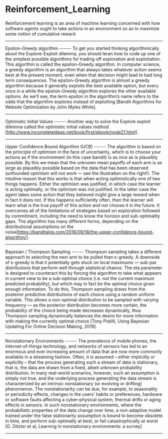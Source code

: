 # Reinforcement_Learning
Reinforcement learning is an area of machine learning concerned with how software agents ought to take actions in an environment so as to maximize some notion of cumulative reward
***********************

Epsilon-Greedy algorithm ------
To get you started thinking algorithmically about the Explore-Exploit dilemma, you should leran how to code up one of the simplest possible algorithms for trading off exploration and exploitation. This algorithm is called the epsilon-Greedy algorithm. In computer science, a greedy algorithm is an algorithm that always takes whatever action seems best at the present moment, even when that decision might lead to bad long term consequences. The epsilon-Greedy algorithm is almost a greedy algorithm because it generally exploits the best available option, but every once in a while the epsilon-Greedy algorithm explores the other available options. As we’ll see, the term epsilon in the algorithm’s name refers to the odds that the algorithm explores instead of exploiting [Bandit Algorithms for Website Optimization by John Myles White].
***********************

Optimistic Initial Values ------
Another way to solve the Explore exploit dilemma called the optimistic initial values method [http://www.incompleteideas.net/book/first/ebook/node21.html].
***********************


Upper Confidence Bound Algorithm (UCB) ------
The algorithm is based on the principle of optimism in the face of uncertainty, which is to choose your actions as if the environment (in this case bandit) is as nice as is plausibly possible. By this we mean that the unknown mean payoffs of each arm is as large as plausibly possible based on the data that has been observed (unfounded optimism will not work — see the illustration on the right!). The intuitive reason that this works is that when acting optimistically one of two things happens. Either the optimism was justified, in which case the learner is acting optimally, or the optimism was not justified. In the latter case the agent takes some action that they believed might give a large reward when in fact it does not. If this happens sufficiently often, then the learner will learn what is the true payoff of this action and not choose it in the future. It overcomes all of the limitations of strategies based on exploration followed by commitment, including the need to know the horizon and sub-optimality gaps. The algorithm has many different forms, depending on the distributional assumptions on the noise[https://banditalgs.com/2016/09/18/the-upper-confidence-bound-algorithm/].
***********************

Bayesian / Thompson Sampling ------
Thompson sampling takes a different approach to selecting the next arm to be pulled than ε-greedy. A downside of ε-greedy is that it potentially gets stuck on local maximums — sub-par distributions that perform well through statistical chance. The eta parameter is designed to counteract this by forcing the algorithm to take what appears in current view to be a sub-optimal choice (i.e. not the current maximum predicted probability), but which may in fact be the optimal choice given enough information. To do this, Thompson sampling draws from the posterior predictive distributions of each choice using a random uniform variable. This allows a non-optimal distribution to be sampled with varying frequency — as the posterior distribution becomes more certain, the probability of the choice being made decreases dynamically, thus Thompson sampling dynamically balances the desire for more information with making the currently optimal choice [Tony Pistilli, Using Bayesian Updating For Online Decision Making, 2019].
***********************

Nonstationary Environments ------ 
The prevalence of mobile phones, the internet-of-things technology, and networks of sensors has led to an enormous and ever increasing amount of data that are now more commonly available in a streaming fashion. Often, it is assumed – either implicitly or explicitly – that the process generating such a stream of data is stationary, that is, the data are drawn from a fixed, albeit unknown probability distribution. In many real-world scenarios, however, such an assumption is simply not true, and the underlying process generating the data stream is characterized by an intrinsic nonstationary (or evolving or drifting) phenomenon. The nonstationarity can be due, for example, to seasonality or periodicity effects, changes in the users’ habits or preferences, hardware or software faults affecting a cyber-physical system, thermal drifts or aging effects in sensors. In such nonstationary environments, where the probabilistic properties of the data change over time, a non-adaptive model trained under the false stationarity assumption is bound to become obsolete in time, and perform sub-optimally at best, or fail catastrophically at worst [G. Ditzler et al, Learning in nonstationary environments: a survey]
***********************

